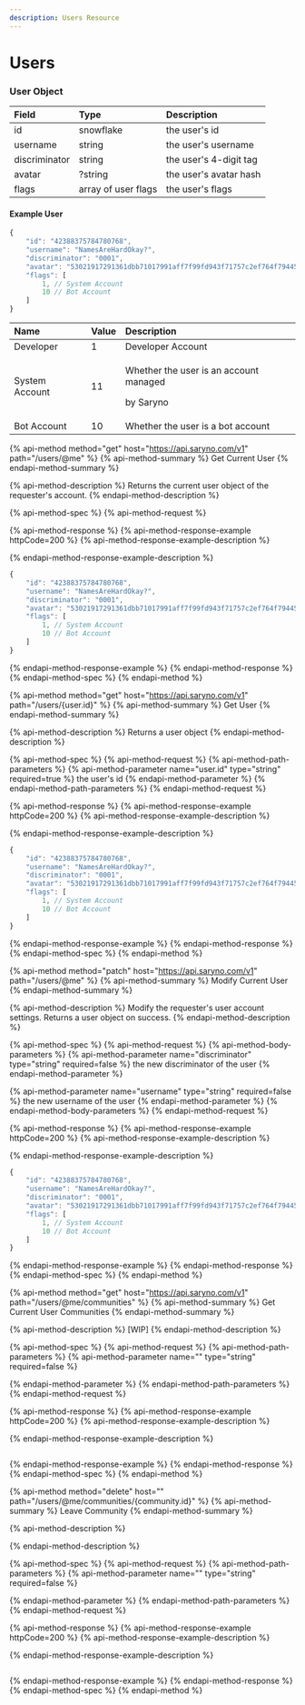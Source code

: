 ```yaml
---
description: Users Resource
---
```


# Users

### User Object

| Field | Type | Description |
| :--- | :--- | :--- |
| id | snowflake | the user's id |
| username | string | the user's username |
| discriminator | string | the user's 4-digit tag |
| avatar | ?string | the user's avatar hash |
| flags | array of user flags | the user's flags |

#### Example User

```javascript
{
    "id": "42388375784780768",
    "username": "NamesAreHardOkay?",
    "discriminator": "0001",
    "avatar": "53021917291361dbb71017991aff7f99fd943f71757c2ef764f79445c72eed79"
    "flags": [
        1, // System Account
        10 // Bot Account
    ]
}
```

<table>
  <thead>
    <tr>
      <th style="text-align:left">Name</th>
      <th style="text-align:left">Value</th>
      <th style="text-align:left">Description</th>
    </tr>
  </thead>
  <tbody>
    <tr>
      <td style="text-align:left">Developer</td>
      <td style="text-align:left">1</td>
      <td style="text-align:left">Developer Account</td>
    </tr>
    <tr>
      <td style="text-align:left">System Account</td>
      <td style="text-align:left">11</td>
      <td style="text-align:left">
        <p>Whether the user is an account managed</p>
        <p>by Saryno</p>
      </td>
    </tr>
    <tr>
      <td style="text-align:left">Bot Account</td>
      <td style="text-align:left">10</td>
      <td style="text-align:left">Whether the user is a bot account</td>
    </tr>
  </tbody>
</table>

{% api-method method="get" host="https://api.saryno.com/v1" path="/users/@me" %}
{% api-method-summary %}
Get Current User
{% endapi-method-summary %}

{% api-method-description %}
Returns the current user object of the requester's account. 
{% endapi-method-description %}

{% api-method-spec %}
{% api-method-request %}

{% api-method-response %}
{% api-method-response-example httpCode=200 %}
{% api-method-response-example-description %}

{% endapi-method-response-example-description %}

```javascript
{
    "id": "42388375784780768",
    "username": "NamesAreHardOkay?",
    "discriminator": "0001",
    "avatar": "53021917291361dbb71017991aff7f99fd943f71757c2ef764f79445c72eed79"
    "flags": [
        1, // System Account
        10 // Bot Account
    ]
}
```
{% endapi-method-response-example %}
{% endapi-method-response %}
{% endapi-method-spec %}
{% endapi-method %}

{% api-method method="get" host="https://api.saryno.com/v1" path="/users/{user.id}" %}
{% api-method-summary %}
Get User
{% endapi-method-summary %}

{% api-method-description %}
Returns a user object
{% endapi-method-description %}

{% api-method-spec %}
{% api-method-request %}
{% api-method-path-parameters %}
{% api-method-parameter name="user.id" type="string" required=true %}
the user's id
{% endapi-method-parameter %}
{% endapi-method-path-parameters %}
{% endapi-method-request %}

{% api-method-response %}
{% api-method-response-example httpCode=200 %}
{% api-method-response-example-description %}

{% endapi-method-response-example-description %}

```javascript
{
    "id": "42388375784780768",
    "username": "NamesAreHardOkay?",
    "discriminator": "0001",
    "avatar": "53021917291361dbb71017991aff7f99fd943f71757c2ef764f79445c72eed79"
    "flags": [
        1, // System Account
        10 // Bot Account
    ]
}
```
{% endapi-method-response-example %}
{% endapi-method-response %}
{% endapi-method-spec %}
{% endapi-method %}

{% api-method method="patch" host="https://api.saryno.com/v1" path="/users/@me" %}
{% api-method-summary %}
Modify Current User
{% endapi-method-summary %}

{% api-method-description %}
Modify the requester's user account settings. Returns a user object on success. 
{% endapi-method-description %}

{% api-method-spec %}
{% api-method-request %}
{% api-method-body-parameters %}
{% api-method-parameter name="discriminator" type="string" required=false %}
the new discriminator of the user
{% endapi-method-parameter %}

{% api-method-parameter name="username" type="string" required=false %}
the new username of the user
{% endapi-method-parameter %}
{% endapi-method-body-parameters %}
{% endapi-method-request %}

{% api-method-response %}
{% api-method-response-example httpCode=200 %}
{% api-method-response-example-description %}

{% endapi-method-response-example-description %}

```javascript
{
    "id": "42388375784780768",
    "username": "NamesAreHardOkay?",
    "discriminator": "0001",
    "avatar": "53021917291361dbb71017991aff7f99fd943f71757c2ef764f79445c72eed79"
    "flags": [
        1, // System Account
        10 // Bot Account
    ]
}
```
{% endapi-method-response-example %}
{% endapi-method-response %}
{% endapi-method-spec %}
{% endapi-method %}

{% api-method method="get" host="https://api.saryno.com/v1" path="/users/@me/communities" %}
{% api-method-summary %}
Get Current User Communities
{% endapi-method-summary %}

{% api-method-description %}
\[WIP\]
{% endapi-method-description %}

{% api-method-spec %}
{% api-method-request %}
{% api-method-path-parameters %}
{% api-method-parameter name="" type="string" required=false %}

{% endapi-method-parameter %}
{% endapi-method-path-parameters %}
{% endapi-method-request %}

{% api-method-response %}
{% api-method-response-example httpCode=200 %}
{% api-method-response-example-description %}

{% endapi-method-response-example-description %}

```

```
{% endapi-method-response-example %}
{% endapi-method-response %}
{% endapi-method-spec %}
{% endapi-method %}

{% api-method method="delete" host="" path="/users/@me/communities/{community.id}" %}
{% api-method-summary %}
Leave Community
{% endapi-method-summary %}

{% api-method-description %}

{% endapi-method-description %}

{% api-method-spec %}
{% api-method-request %}
{% api-method-path-parameters %}
{% api-method-parameter name="" type="string" required=false %}

{% endapi-method-parameter %}
{% endapi-method-path-parameters %}
{% endapi-method-request %}

{% api-method-response %}
{% api-method-response-example httpCode=200 %}
{% api-method-response-example-description %}

{% endapi-method-response-example-description %}

```

```
{% endapi-method-response-example %}
{% endapi-method-response %}
{% endapi-method-spec %}
{% endapi-method %}


